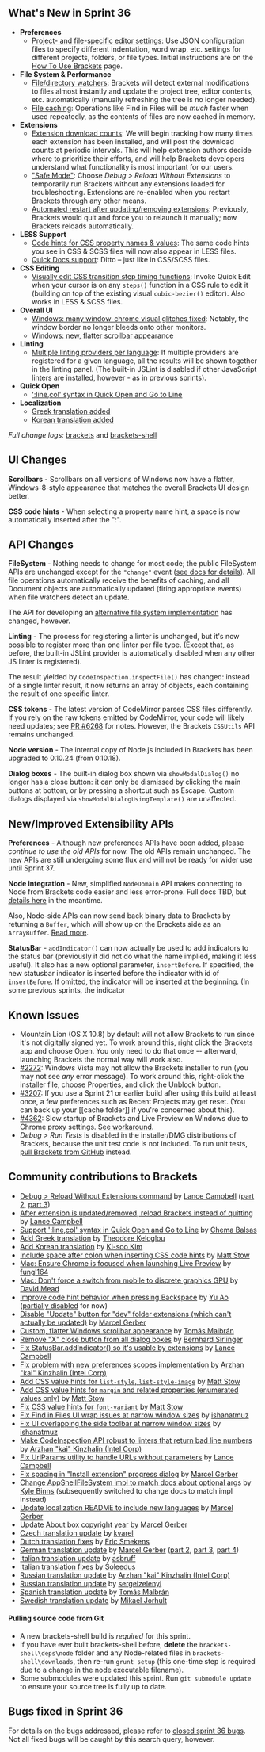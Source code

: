 What's New in Sprint 36
-----------------------
* **Preferences**
    * [Project- and file-specific editor settings](https://trello.com/c/kqFFDqhR/523-3-infrastructure-for-project-file-scoped-preferences): Use JSON configuration files to specify different indentation, word wrap, etc. settings for different projects, folders, or file types. Initial instructions are on the [How To Use Brackets](https://github.com/adobe/brackets/wiki/How-to-Use-Brackets#wiki-preferences) page.
* **File System & Performance**
    * [File/directory watchers](https://trello.com/c/zldzEXmk/292-2-file-directory-watching): Brackets will detect external modifications to files almost instantly and update the project tree, editor contents, etc. automatically (manually refreshing the tree is no longer needed).
    * [File caching](https://trello.com/c/zldzEXmk/292-2-file-directory-watching): Operations like Find in Files will be _much_ faster when used repeatedly, as the contents of files are now cached in memory.
* **Extensions**
    * [Extension download counts](https://trello.com/c/qOy9Slr1/799-2-extension-download-counts): We will begin tracking how many times each extension has been installed, and will post the download counts at periodic intervals. This will help extension authors decide where to prioritize their efforts, and will help Brackets developers understand what functionality is most important for our users.
    * ["Safe Mode"](https://github.com/adobe/brackets/issues/5078): Choose _Debug > Reload Without Extensions_ to temporarily run Brackets without any extensions loaded for troubleshooting. Extensions are re-enabled when you restart Brackets through any other means.
    * [Automated restart after updating/removing extensions](https://github.com/adobe/brackets/pull/6487): Previously, Brackets would quit and force you to relaunch it manually; now Brackets reloads automatically.
* **LESS Support**
    * [Code hints for CSS property names & values](https://github.com/adobe/brackets/pull/6268): The same code hints you see in CSS & SCSS files will now also appear in LESS files.
    * [Quick Docs support](https://github.com/adobe/brackets/pull/6419): Ditto – just like in CSS/SCSS files.
* **CSS Editing**
    * [Visually edit CSS transition step timing functions](https://github.com/adobe/brackets/pull/5799): Invoke Quick Edit when your cursor is on any `steps()` function in a CSS rule to edit it (building on top of the existing visual `cubic-bezier()` editor). Also works in LESS & SCSS files.
* **Overall UI**
    * [Windows: many window-chrome visual glitches fixed](https://github.com/adobe/brackets-shell/pull/408): Notably, the window border no longer bleeds onto other monitors.
    * [Windows: new, flatter scrollbar appearance](https://github.com/adobe/brackets/pull/6305)
* **Linting**
    * [Multiple linting providers per language](https://github.com/adobe/brackets/pull/5935): If multiple providers are registered for a given language, all the results will be shown together in the linting panel. (The built-in JSLint is disabled if other JavaScript linters are installed, however - as in previous sprints).
* **Quick Open**
    * [':line,col' syntax in Quick Open and Go to Line](https://github.com/adobe/brackets/pull/5612)
* **Localization**
    * [Greek translation added](https://github.com/adobe/brackets/pull/5378)
    * [Korean translation added](https://github.com/adobe/brackets/pull/6272)

_Full change logs:_ [brackets](https://github.com/adobe/brackets/compare/sprint-35...sprint-36#commits_bucket) and [brackets-shell](https://github.com/adobe/brackets-shell/compare/sprint-35...sprint-36#commits_bucket)


UI Changes
----------
**Scrollbars** - Scrollbars on all versions of Windows now have a flatter, Windows-8-style appearance that matches the overall Brackets UI design better.

**CSS code hints** - When selecting a property name hint, a space is now automatically inserted after the ":".


API Changes
-----------
**FileSystem** - Nothing needs to change for most code; the public FileSystem APIs are unchanged except for the `"change"` event ([see docs for details](https://github.com/adobe/brackets/blob/master/src/filesystem/FileSystem.js#L55)). All file operations automatically receive the benefits of caching, and all Document objects are automatically updated (firing appropriate events) when file watchers detect an update.

The API for developing an [alternative file system implementation](https://github.com/adobe/brackets/wiki/File-System-Implementations) has changed, however.

**Linting** - The process for registering a linter is unchanged, but it's now possible to register more than one linter per file type. (Except that, as before, the built-in JSLint provider is automatically disabled when any other JS linter is registered).

The result yielded by `CodeInspection.inspectFile()` has changed: instead of a single linter result, it now returns an array of objects, each containing the result of one specific linter.

**CSS tokens** - The latest version of CodeMirror parses CSS files differently. If you rely on the raw tokens emitted by CodeMirror, your code will likely need updates; see [PR #6268](https://github.com/adobe/brackets/pull/6268) for notes. However, the Brackets `CSSUtils` API remains unchanged.

**Node version** - The internal copy of Node.js included in Brackets has been upgraded to 0.10.24 (from 0.10.18).

**Dialog boxes** - The built-in dialog box shown via `showModalDialog()` no longer has a close button: it can only be dismissed by clicking the main buttons at bottom, or by pressing a shortcut such as Escape. Custom dialogs displayed via `showModalDialogUsingTemplate()` are unaffected.

New/Improved Extensibility APIs
-------------------------------
**Preferences** - Although new preferences APIs have been added, please _continue to use the old APIs_ for now. The old APIs remain unchanged. The new APIs are still undergoing some flux and will not be ready for wider use until Sprint 37.

**Node integration** - New, simplified `NodeDomain` API makes connecting to Node from Brackets code easier and less error-prone. Full docs TBD, but [details here](https://github.com/adobe/brackets/pull/6193) in the meantime.

Also, Node-side APIs can now send back binary data to Brackets by returning a `Buffer`, which will show up on the Brackets side as an `ArrayBuffer`. [Read more](https://github.com/adobe/brackets/pull/6339).

**StatusBar** - `addIndicator()` can now actually be used to add indicators to the status bar (previously it did not do what the name implied, making it less useful). It also has a new optional parameter, `insertBefore`. If specified, the new statusbar indicator is inserted before the indicator with id of `insertBefore`. If omitted, the indicator will be inserted at the beginning. (In some previous sprints, the indicator 


Known Issues
------------
* Mountain Lion (OS X 10.8) by default will not allow Brackets to run since it's not digitally signed yet. To work around this, right click the Brackets app and choose Open. You only need to do that once -- afterward, launching Brackets the normal way will work also.
* [#2272](https://github.com/adobe/brackets/issues/2272): Windows Vista may not allow the Brackets installer to run (you may not see _any_ error message). To work around this, right-click the installer file, choose Properties, and click the Unblock button.
* [#3207](https://github.com/adobe/brackets/issues/3207): If you use a Sprint 21 or earlier build after using this build at least once, a few preferences such as Recent Projects may get reset. (You can back up your [[cache folder]] if you're concerned about this).
* [#4362](https://github.com/adobe/brackets/issues/4362): Slow startup of Brackets and Live Preview on Windows due to Chrome proxy settings. [See workaround](https://support.google.com/chrome/answer/106010?hl=en).
* _Debug > Run Tests_ is disabled in the installer/DMG distributions of Brackets, because the unit test code is not included. To run unit tests, [pull Brackets from GitHub](https://github.com/adobe/brackets/wiki/How-to-Hack-on-Brackets#wiki-getcode) instead.


Community contributions to Brackets
-----------------------------------
* [Debug > Reload Without Extensions command](https://github.com/adobe/brackets/pull/6334) by [Lance Campbell](https://github.com/lkcampbell) ([part 2](https://github.com/adobe/brackets/pull/6411), [part 3](https://github.com/adobe/brackets/pull/6484))
* [After extension is updated/removed, reload Brackets instead of quitting](https://github.com/adobe/brackets/pull/6487) by [Lance Campbell](https://github.com/lkcampbell)
* [Support ':line,col' syntax in Quick Open and Go to Line](https://github.com/adobe/brackets/pull/5612) by [Chema Balsas](https://github.com/jbalsas)
* [Add Greek translation](https://github.com/adobe/brackets/pull/5378) by [Theodore Keloglou](https://github.com/sirodoht)
* [Add Korean translation](https://github.com/adobe/brackets/pull/6272) by [Ki-soo Kim](https://github.com/heisice)
* [Include space after colon when inserting CSS code hints](https://github.com/adobe/brackets/pull/6317) by [Matt Stow](https://github.com/stowball)
* [Mac: Ensure Chrome is focused when launching Live Preview](https://github.com/adobe/brackets-shell/pull/404) by [fungl164](https://github.com/fungl164)
* [Mac: Don't force a switch from mobile to discrete graphics GPU](https://github.com/adobe/brackets-shell/pull/399) by [David Mead](https://github.com/daveygm)
* [Improve code hint behavior when pressing Backspace](https://github.com/adobe/brackets/pull/6242) by [Yu Ao](https://github.com/YuAo) ([partially disabled](https://github.com/adobe/brackets/pull/6397) for now)
* [Disable "Update" button for "dev" folder extensions (which can't actually be updated)](https://github.com/adobe/brackets/pull/6222) by [Marcel Gerber](https://github.com/SAPlayer)
* [Custom, flatter Windows scrollbar appearance](https://github.com/adobe/brackets/pull/6305) by [Tomás Malbrán](https://github.com/TomMalbran)
* [Remove "X" close button from all dialog boxes](https://github.com/adobe/brackets/pull/6329) by [Bernhard Sirlinger](https://github.com/WebsiteDeveloper)
* [Fix StatusBar.addIndicator() so it's usable by extensions](https://github.com/adobe/brackets/pull/6304) by [Lance Campbell](https://github.com/lkcampbell)
* [Fix problem with new preferences scopes implementation](https://github.com/adobe/brackets/pull/6653) by [Arzhan "kai" Kinzhalin (Intel Corp)](https://github.com/busykai)
* [Add CSS value hints for `list-style`, `list-style-image`](https://github.com/adobe/brackets/pull/6360) by [Matt Stow](https://github.com/stowball)
* [Add CSS value hints for `margin` and related properties (enumerated values only)](https://github.com/adobe/brackets/pull/6359) by [Matt Stow](https://github.com/stowball)
* [Fix CSS value hints for `font-variant`](https://github.com/adobe/brackets/pull/6313) by [Matt Stow](https://github.com/stowball)
* [Fix Find in Files UI wrap issues at narrow window sizes](https://github.com/adobe/brackets/pull/6529) by [ishanatmuz](https://github.com/ishanatmuz)
* [Fix UI overlapping the side toolbar at narrow window sizes](https://github.com/adobe/brackets/pull/6569) by [ishanatmuz](https://github.com/ishanatmuz)
* [Make CodeInspection API robust to linters that return bad line numbers](https://github.com/adobe/brackets/pull/6442) by [Arzhan "kai" Kinzhalin (Intel Corp)](https://github.com/busykai)
* [Fix UrlParams utility to handle URLs without parameters](https://github.com/adobe/brackets/pull/6246) by [Lance Campbell](https://github.com/lkcampbell)
* [Fix spacing in "Install extension" progress dialog](https://github.com/adobe/brackets/pull/6063) by [Marcel Gerber](https://github.com/SAPlayer)
* [Change AppShellFileSystem impl to match docs about optional args](https://github.com/adobe/brackets/pull/6194) by [Kyle Binns](https://github.com/klbinns) (subsequently switched to change docs to match impl instead)
* [Update localization README to include new languages](https://github.com/adobe/brackets/pull/6490) by [Marcel Gerber](https://github.com/SAPlayer)
* [Update About box copyright year](https://github.com/adobe/brackets/pull/6349) by [Marcel Gerber](https://github.com/SAPlayer)
* [Czech translation update](https://github.com/adobe/brackets/pull/6299) by [kvarel](https://github.com/kvarel)
* [Dutch translation fixes](https://github.com/adobe/brackets/pull/6394) by [Eric Smekens](https://github.com/EricSmekens)
* [German translation update](https://github.com/adobe/brackets/pull/6353) by [Marcel Gerber](https://github.com/SAPlayer) ([part 2](https://github.com/adobe/brackets/pull/6366), [part 3](https://github.com/adobe/brackets/pull/6632), [part 4](https://github.com/adobe/brackets/pull/6754))
* [Italian translation update](https://github.com/adobe/brackets/pull/6650) by [asbruff](https://github.com/asbruff)
* [Italian translation fixes](https://github.com/adobe/brackets/pull/6292) by [Soleedus](https://github.com/Soleedus)
* [Russian translation update](https://github.com/adobe/brackets/pull/6628) by [Arzhan "kai" Kinzhalin (Intel Corp)](https://github.com/busykai)
* [Russian translation update](https://github.com/adobe/brackets/pull/6123) by [sergeizelenyi](https://github.com/sergeizelenyi)
* [Spanish translation update](https://github.com/adobe/brackets/pull/6627) by [Tomás Malbrán](https://github.com/TomMalbran)
* [Swedish translation update](https://github.com/adobe/brackets/pull/6636) by [Mikael Jorhult](https://github.com/mikaeljorhult)


#### Pulling source code from Git
* A new brackets-shell build is _required_ for this sprint.
* If you have ever built brackets-shell before, **delete** the `brackets-shell\deps\node` folder and any Node-related files in `brackets-shell\downloads`, then re-run `grunt setup` (this one-time step is required due to a change in the node executable filename).
* Some submodules were updated this sprint. Run `git submodule update` to ensure your source tree is fully up to date.

Bugs fixed in Sprint 36
-----------------------
For details on the bugs addressed, please refer to [closed sprint 36 bugs](https://github.com/adobe/brackets/issues?labels=&milestone=23&state=closed). Not all fixed bugs will be caught by this search query, however.